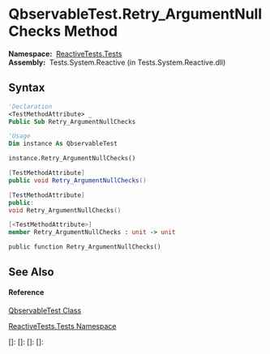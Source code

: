 # QbservableTest.Retry\_ArgumentNullChecks Method

**Namespace:**  [ReactiveTests.Tests](ReactiveTests.Tests\ReactiveTests.Tests.md)  
**Assembly:**  Tests.System.Reactive (in Tests.System.Reactive.dll)

## Syntax

```vb
'Declaration
<TestMethodAttribute> _
Public Sub Retry_ArgumentNullChecks
```

```vb
'Usage
Dim instance As QbservableTest

instance.Retry_ArgumentNullChecks()
```

```csharp
[TestMethodAttribute]
public void Retry_ArgumentNullChecks()
```

```c++
[TestMethodAttribute]
public:
void Retry_ArgumentNullChecks()
```

```fsharp
[<TestMethodAttribute>]
member Retry_ArgumentNullChecks : unit -> unit 
```

```jscript
public function Retry_ArgumentNullChecks()
```

## See Also

#### Reference

[QbservableTest Class](QbservableTest\QbservableTest.md)

[ReactiveTests.Tests Namespace](ReactiveTests.Tests\ReactiveTests.Tests.md)

[]: 
[]: 
[]: 
[]: 
